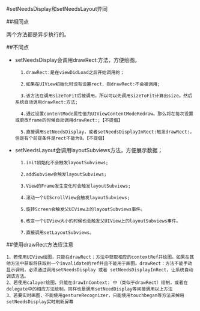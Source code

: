 #setNeedsDisplay和setNeedsLayout异同


##相同点

两个方法都是异步执行的。


##不同点

* setNeedsDisplay会调用drawRect:方法，方便绘图。

		1.drawRect:是在viewDidLoad之后开始调用的；
		
		2.如果在UIView初始化时没有设置rect，则drawRect:不会被调用;
				
		3.该方法在调用sizeToFit后被调用，所以可以先调用sizeToFit计算出size。然后系统自动调用drawRect:方法;
	
		4.通过设置contentMode属性值为UIViewContentModeRedraw。那么将在每次设置或更改frame的时候自动调用drawRect:;【不提倡】
	
		5.直接调用setNeedsDisplay，或者setNeedsDisplayInRect:触发drawRect:，但是有个前提条件是rect不能为0。【不提倡】
	

* setNeedsLayout会调用layoutSubviews方法，方便展示数据；

		
		1.init初始化不会触发layoutSubviews;

		2.addSubview会触发layoutSubviews;
		
		3.View的Frame发生变化时会触发layoutSubviews;
		
		4.滚动一个UIScrollView会触发layoutSubviews;
	
		5.旋转Screen会触发父UIView上的layoutSubviews事件。
		
		6.改变一个UIView大小的时候也会触发父UIView上的layoutSubviews事件。
	
		7.直接调用setLayoutSubviews。
	
		
##使用drawRect方法应注意

	1、若使用UIView绘图，只能在drawRect：方法中获取相应的contextRef并绘图。如果在其他方法中获取将获取到一个invalidate的ref并且不能用于画图。drawRect：方法不能手动显示调用，必须通过调用setNeedsDisplay 或者 setNeedsDisplayInRect，让系统自动调该方法。
	2、若使用calayer绘图，只能在drawInContext: 中（类似于drawRect）绘制，或者在delegate中的相应方法绘制。同样也是调用setNeedDisplay等间接调用以上方法
	3、若要实时画图，不能使用gestureRecognizer，只能使用touchbegan等方法来掉用setNeedsDisplay实时刷新屏幕

